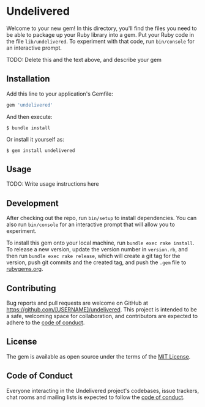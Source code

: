 # Undelivered

Welcome to your new gem! In this directory, you'll find the files you need to be able to package up your Ruby library into a gem. Put your Ruby code in the file `lib/undelivered`. To experiment with that code, run `bin/console` for an interactive prompt.

TODO: Delete this and the text above, and describe your gem

## Installation

Add this line to your application's Gemfile:

```ruby
gem 'undelivered'
```

And then execute:

    $ bundle install

Or install it yourself as:

    $ gem install undelivered

## Usage

TODO: Write usage instructions here

## Development

After checking out the repo, run `bin/setup` to install dependencies. You can also run `bin/console` for an interactive prompt that will allow you to experiment.

To install this gem onto your local machine, run `bundle exec rake install`. To release a new version, update the version number in `version.rb`, and then run `bundle exec rake release`, which will create a git tag for the version, push git commits and the created tag, and push the `.gem` file to [rubygems.org](https://rubygems.org).

## Contributing

Bug reports and pull requests are welcome on GitHub at https://github.com/[USERNAME]/undelivered. This project is intended to be a safe, welcoming space for collaboration, and contributors are expected to adhere to the [code of conduct](https://github.com/[USERNAME]/undelivered/blob/master/CODE_OF_CONDUCT.md).

## License

The gem is available as open source under the terms of the [MIT License](https://opensource.org/licenses/MIT).

## Code of Conduct

Everyone interacting in the Undelivered project's codebases, issue trackers, chat rooms and mailing lists is expected to follow the [code of conduct](https://github.com/[USERNAME]/undelivered/blob/master/CODE_OF_CONDUCT.md).

